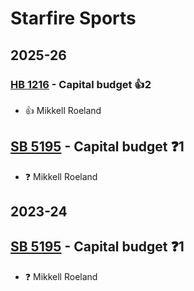 # Starfire Sports
## 2025-26

### [HB 1216](/bill/2025-26/hb/1216/) - Capital budget 👍2  
* 👍 Mikkell Roeland

## [SB 5195](/bill/2025-26/sb/5195/) - Capital budget   ❓1
* ❓ Mikkell Roeland

## 2023-24

## [SB 5195](/bill/2023-24/sb/5195/) - Capital budget   ❓1
* ❓ Mikkell Roeland
